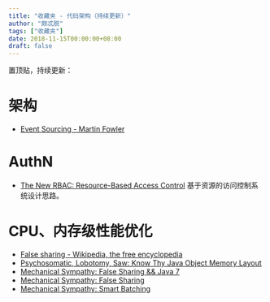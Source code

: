 ```yaml
---
title: "收藏夹 - 代码架构（持续更新）"
author: "颇忒脱"
tags: ["收藏夹"]
date: 2018-11-15T00:00:00+08:00
draft: false
---
```


<!--more-->

置顶贴，持续更新：

# 架构

* [Event Sourcing - Martin Fowler](https://martinfowler.com/eaaDev/EventSourcing.html)

# AuthN

* [The New RBAC: Resource-Based Access Control](https://stormpath.com/blog/new-rbac-resource-based-access-control)
基于资源的访问控制系统设计思路。

# CPU、内存级性能优化

* [False sharing - Wikipedia, the free encyclopedia](https://en.wikipedia.org/wiki/False_sharing)
* [Psychosomatic, Lobotomy, Saw: Know Thy Java Object Memory Layout](http://psy-lob-saw.blogspot.jp/2013/05/know-thy-java-object-memory-layout.html)
* [Mechanical Sympathy: False Sharing && Java 7](http://mechanical-sympathy.blogspot.jp/2011/08/false-sharing-java-7.html)
* [Mechanical Sympathy: False Sharing](http://mechanical-sympathy.blogspot.jp/2011/07/false-sharing.html)
* [Mechanical Sympathy: Smart Batching](http://mechanical-sympathy.blogspot.jp/2011/10/smart-batching.html)